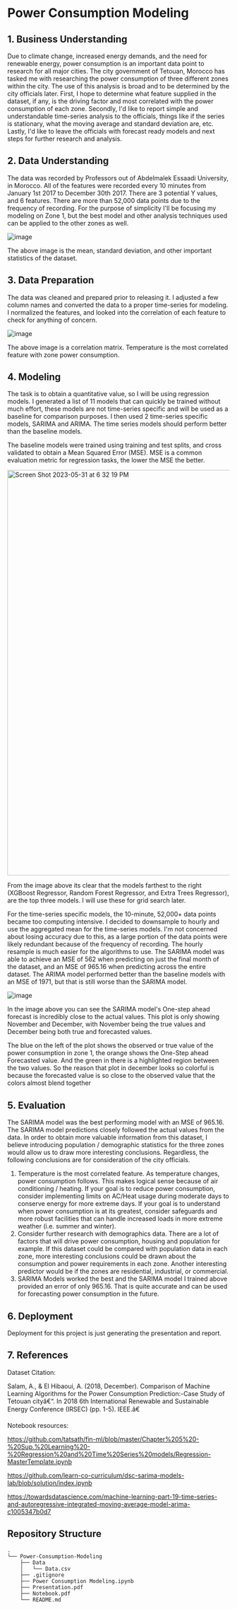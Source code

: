 # Power Consumption Modeling

## 1. Business Understanding

Due to climate change, increased energy demands, and the need for renewable energy, power consumption is an important data point to research for all major cities. The city government of Tetouan, Morocco has tasked me with researching the power consumption of three different zones within the city. The use of this analysis is broad and to be determined by the city officials later. First, I hope to determine what feature supplied in the dataset, if any, is the driving factor and most correlated with the power consumption of each zone. Secondly, I'd like to report simple and understandable time-series analysis to the officials, things like if the series is stationary, what the moving average and standard deviation are, etc. Lastly, I'd like to leave the officials with forecast ready models and next steps for further research and analysis. 

## 2. Data Understanding

The data was recorded by Professors out of Abdelmalek Essaadi University, in Morocco. All of the features were recorded every 10 minutes from January 1st 2017 to December 30th 2017. There are 3 potential Y values, and 6 features. There are more than 52,000 data points due to the frequency of recording. For the purpose of simplicity I'll be focusing my modeling on Zone 1, but the best model and other analysis techniques used can be applied to the other zones as well.

![image](https://github.com/CassidyExum/Power-Consumption-Modeling/assets/104473048/eaa5cc64-0076-4aac-9149-c524fc50ce00)

The above image is the mean, standard deviation, and other important statistics of the dataset.

## 3. Data Preparation

The data was cleaned and prepared prior to releasing it. I adjusted a few column names and converted the data to a proper time-series for modeling. I normalized the features, and looked into the correlation of each feature to check for anything of concern.

![image](https://github.com/CassidyExum/Power-Consumption-Modeling/assets/104473048/4bac023d-9e94-455f-ae71-39bb158e5a0c)

The above image is a correlation matrix. Temperature is the most correlated feature with zone power consumption.

## 4. Modeling

The task is to obtain a quantitative value, so I will be using regression models. I generated a list of 11 models that can quickly be trained without much effort, these models are not time-series specific and will be used as a baseline for comparison purposes. I then used 2 time-series specific models, SARIMA and ARIMA. The time series models should perform better than the baseline models. 

The baseline models were trained using training and test splits, and cross validated to obtain a Mean Squared Error (MSE). MSE is a common evaluation metric for regression tasks, the lower the MSE the better. 

<img width="917" alt="Screen Shot 2023-05-31 at 6 32 19 PM" src="https://github.com/CassidyExum/Power-Consumption-Modeling/assets/104473048/53670062-60b1-4c7e-af9a-28f81e3db86f">

From the image above its clear that the models farthest to the right (XGBoost Regressor, Random Forest Regressor, and Extra Trees Regressor), are the top three models. I will use these for grid search later.

For the time-series specific models, the 10-minute, 52,000+ data points became too computing intensive. I decided to downsample to hourly and use the aggregated mean for the time-series models. I'm not concerned about losing accuracy due to this, as a large portion of the data points were likely redundant because of the frequency of recording. The hourly resample is much easier for the algorithms to use. The SARIMA model was able to achieve an MSE of 562 when predicting on just the final month of the dataset, and an MSE of 965.16 when predicting across the entire dataset. The ARIMA model performed better than the baseline models with an MSE of 1971, but that is still worse than the SARIMA model.

![image](https://github.com/CassidyExum/Power-Consumption-Modeling/assets/104473048/487cdf50-95a4-47e6-963b-7228d2600e27)

In the image above you can see the SARIMA model's One-step ahead forecast is incredibly close to the actual values. This plot is only showing November and December, with November being the true values and December being both true and forecasted values.

The blue on the left of the plot shows the observed or true value of the power consumption in zone 1, the orange shows the One-Step ahead Forecasted value. And the green in there is a highlighted region between the two values. So the reason that plot in december looks so colorful is because the forecasted value is so close to the observed value that the colors almost blend together

## 5. Evaluation

The SARIMA model was the best performing model with an MSE of 965.16. The SARIMA model predictions closely followed the actual values from the data. In order to obtain more valuable information from this dataset, I believe introducing population / demographic statistics for the three zones would allow us to draw more interesting conclusions. Regardless, the following conclusions are for consideration of the city officials.

1. Temperature is the most correlated feature. As temperature changes, power consumption follows. This makes logical sense because of air conditioning / heating. If your goal is to reduce power consumption, consider implementing limits on AC/Heat usage during moderate days to conserve energy for more extreme days. If your goal is to understand when power consumption is at its greatest, consider safeguards and more robust facilities that can handle increased loads in more extreme weather (i.e. summer and winter).
2. Consider further research with demographics data. There are a lot of factors that will drive power consumption, housing and population for example. If this dataset could be compared with population data in each zone, more interesting conclusions could be drawn about the consumption and power requirements in each zone. Another interesting predictor would be if the zones are residential, industrial, or commercial.
3. SARIMA Models worked the best and the SARIMA model I trained above provided an error of only 965.16. That is quite accurate and can be used for forecasting power consumption in the future.

## 6. Deployment

Deployment for this project is just generating the presentation and report. 

## 7. References

Dataset Citation:

Salam, A., & El Hibaoui, A. (2018, December). Comparison of Machine Learning Algorithms for the Power Consumption Prediction:-Case Study of Tetouan cityâ€“. In 2018 6th International Renewable and Sustainable Energy Conference (IRSEC) (pp. 1-5). IEEE.â€

Notebook resources:

https://github.com/tatsath/fin-ml/blob/master/Chapter%205%20-%20Sup.%20Learning%20-%20Regression%20and%20Time%20Series%20models/Regression-MasterTemplate.ipynb

https://github.com/learn-co-curriculum/dsc-sarima-models-lab/blob/solution/index.ipynb

https://towardsdatascience.com/machine-learning-part-19-time-series-and-autoregressive-integrated-moving-average-model-arima-c1005347b0d7

## Repository Structure

```
.
└── Power-Consumption-Modeling
    ├── Data
    │   └── Data.csv
    ├── .gitignore
    ├── Power Consumption Modeling.ipynb
    ├── Presentation.pdf
    ├── Notebook.pdf
    └── README.md
